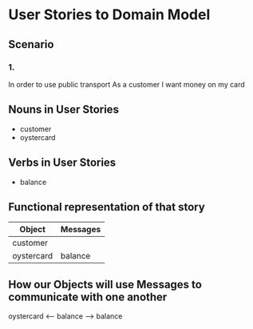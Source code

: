 # User Stories to Domain Model

## Scenario

### 1.
In order to use public transport
As a customer
I want money on my card


## Nouns in User Stories
- customer
- oystercard

## Verbs in User Stories
- balance


##  Functional representation of that story
| Object       | Messages                   |
|------------- |----------------------------|
| customer     |                            |
| oystercard   |  balance                   |



## How our Objects will use Messages to communicate with one another

oystercard <-- balance --> balance
